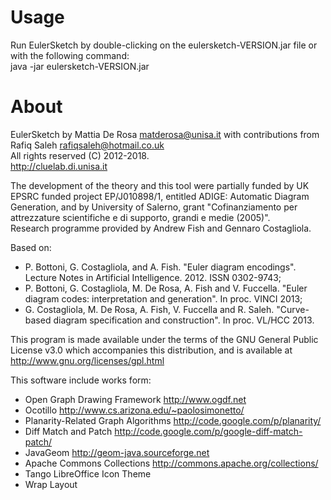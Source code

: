 # Usage

Run EulerSketch by double-clicking on the eulersketch-VERSION.jar file or with the following command:  
java -jar eulersketch-VERSION.jar


# About

EulerSketch by Mattia De Rosa <matderosa@unisa.it> with contributions from Rafiq Saleh <rafiqsaleh@hotmail.co.uk>  
All rights reserved (C) 2012-2018.  
http://cluelab.di.unisa.it

The development of the theory and this tool were partially funded by UK EPSRC funded project EP/J010898/1, entitled ADIGE: Automatic Diagram Generation, and by University of Salerno, grant "Cofinanziamento per attrezzature scientifiche e di supporto, grandi e medie (2005)".  
Research programme provided by Andrew Fish and Gennaro Costagliola.

Based on:
- P. Bottoni, G. Costagliola, and A. Fish. "Euler diagram encodings". Lecture Notes in Artificial Intelligence. 2012. ISSN 0302-9743;
- P. Bottoni, G. Costagliola, M. De Rosa, A. Fish and V. Fuccella. "Euler diagram codes: interpretation and generation". In proc. VINCI 2013;
- G. Costagliola, M. De Rosa, A. Fish, V. Fuccella and R. Saleh. "Curve-based diagram specification and construction". In proc. VL/HCC 2013.


This program is made available under the terms of the GNU General Public License v3.0 which accompanies this distribution, and is available at http://www.gnu.org/licenses/gpl.html

This software include works form:
- Open Graph Drawing Framework http://www.ogdf.net
- Ocotillo http://www.cs.arizona.edu/~paolosimonetto/
- Planarity-Related Graph Algorithms http://code.google.com/p/planarity/
- Diff Match and Patch http://code.google.com/p/google-diff-match-patch/
- JavaGeom http://geom-java.sourceforge.net
- Apache Commons Collections http://commons.apache.org/collections/
- Tango LibreOffice Icon Theme
- Wrap Layout

